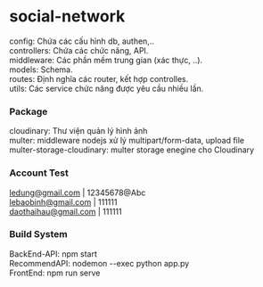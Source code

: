 # social-network
config: Chứa các cấu hình db, authen,..  
controllers: Chứa các chức năng, API.  
middleware: Các phần mềm trung gian (xác thực, ..).  
models: Schema.  
routes: Định nghĩa các router, kết hợp controlles.  
utils: Các service chức năng được yêu cầu nhiều lần.  

### Package
cloudinary: Thư viện quản lý hình ảnh  
multer: middleware nodejs xử lý multipart/form-data, upload file  
multer-storage-cloudinary: multer storage enegine cho Cloudinary  

### Account Test
ledung@gmail.com | 12345678@Abc  
lebaobinh@gmail.com | 111111  
daothaihau@gmail.com | 111111  

### Build System
BackEnd-API: npm start  
RecommendAPI: nodemon --exec python app.py  
FrontEnd: npm run serve  